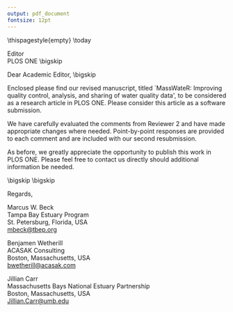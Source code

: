 ```yaml
---
output: pdf_document
fontsize: 12pt
---
```


\thispagestyle{empty}
\today

Editor   
PLOS ONE 
\bigskip

Dear Academic Editor,
\bigskip

Enclosed please find our revised manuscript, titled `MassWateR: Improving quality control, analysis, and sharing of water quality data', to be considered as a research article in PLOS ONE.  Please consider this article as a software submission. 

We have carefully evaluated the comments from Reviewer 2 and have made appropriate changes where needed. Point-by-point responses are provided to each comment and are included with our second resubmission.

As before, we greatly appreciate the opportunity to publish this work in PLOS ONE.  Please feel free to contact us directly should additional information be needed.


\bigskip
\bigskip

Regards,
    
Marcus W. Beck  
Tampa Bay Estuary Program  
St. Petersburg, Florida, USA  
mbeck@tbep.org  

Benjamen Wetherill  
ACASAK Consulting  
Boston, Massachusetts, USA  
bwetherill@acasak.com  

Jillian Carr  
Massachusetts Bays National Estuary Partnership  
Boston, Massachusetts, USA  
Jillian.Carr@umb.edu  

\bigskip

